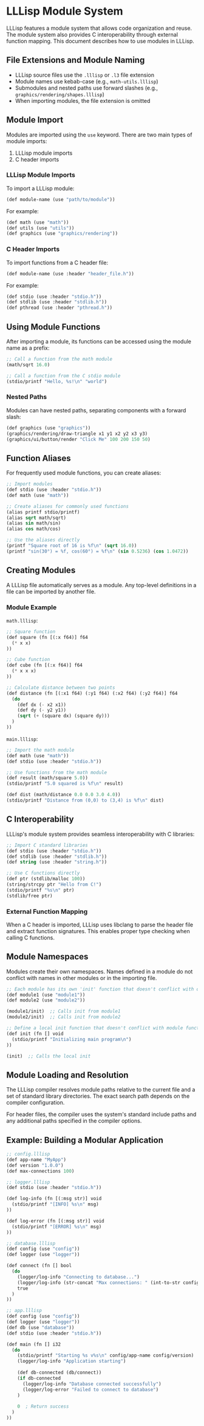 # LLLisp Module System

LLLisp features a module system that allows code organization and reuse. The module system also provides C interoperability through external function mapping. This document describes how to use modules in LLLisp.

## File Extensions and Module Naming

- LLLisp source files use the `.lllisp` or `.l3` file extension
- Module names use kebab-case (e.g., `math-utils.lllisp`)
- Submodules and nested paths use forward slashes (e.g., `graphics/rendering/shapes.lllisp`)
- When importing modules, the file extension is omitted

## Module Import

Modules are imported using the `use` keyword. There are two main types of module imports:

1. LLLisp module imports
2. C header imports

### LLLisp Module Imports

To import a LLLisp module:

```lisp
(def module-name (use "path/to/module"))
```

For example:

```lisp
(def math (use "math"))
(def utils (use "utils"))
(def graphics (use "graphics/rendering"))
```

### C Header Imports

To import functions from a C header file:

```lisp
(def module-name (use :header "header_file.h"))
```

For example:

```lisp
(def stdio (use :header "stdio.h"))
(def stdlib (use :header "stdlib.h"))
(def pthread (use :header "pthread.h"))
```

## Using Module Functions

After importing a module, its functions can be accessed using the module name as a prefix:

```lisp
;; Call a function from the math module
(math/sqrt 16.0)

;; Call a function from the C stdio module
(stdio/printf "Hello, %s!\n" "world")
```

### Nested Paths

Modules can have nested paths, separating components with a forward slash:

```lisp
(def graphics (use "graphics"))
(graphics/rendering/draw-triangle x1 y1 x2 y2 x3 y3)
(graphics/ui/button/render "Click Me" 100 200 150 50)
```

## Function Aliases

For frequently used module functions, you can create aliases:

```lisp
;; Import modules
(def stdio (use :header "stdio.h"))
(def math (use "math"))

;; Create aliases for commonly used functions
(alias printf stdio/printf)
(alias sqrt math/sqrt)
(alias sin math/sin)
(alias cos math/cos)

;; Use the aliases directly
(printf "Square root of 16 is %f\n" (sqrt 16.0))
(printf "sin(30°) = %f, cos(60°) = %f\n" (sin 0.5236) (cos 1.0472))
```

## Creating Modules

A LLLisp file automatically serves as a module. Any top-level definitions in a file can be imported by another file.

### Module Example

`math.lllisp`:
```lisp
;; Square function
(def square (fn [(:x f64)] f64
  (* x x)
))

;; Cube function
(def cube (fn [(:x f64)] f64
  (* x x x)
))

;; Calculate distance between two points
(def distance (fn [(:x1 f64) (:y1 f64) (:x2 f64) (:y2 f64)] f64
  (do
    (def dx (- x2 x1))
    (def dy (- y2 y1))
    (sqrt (+ (square dx) (square dy)))
  )
))
```

`main.lllisp`:
```lisp
;; Import the math module
(def math (use "math"))
(def stdio (use :header "stdio.h"))

;; Use functions from the math module
(def result (math/square 5.0))
(stdio/printf "5.0 squared is %f\n" result)

(def dist (math/distance 0.0 0.0 3.0 4.0))
(stdio/printf "Distance from (0,0) to (3,4) is %f\n" dist)
```

## C Interoperability

LLLisp's module system provides seamless interoperability with C libraries:

```lisp
;; Import C standard libraries
(def stdio (use :header "stdio.h"))
(def stdlib (use :header "stdlib.h"))
(def string (use :header "string.h"))

;; Use C functions directly
(def ptr (stdlib/malloc 100))
(string/strcpy ptr "Hello from C!")
(stdio/printf "%s\n" ptr)
(stdlib/free ptr)
```

### External Function Mapping

When a C header is imported, LLLisp uses libclang to parse the header file and extract function signatures. This enables proper type checking when calling C functions.

## Module Namespaces

Modules create their own namespaces. Names defined in a module do not conflict with names in other modules or in the importing file.

```lisp
;; Each module has its own 'init' function that doesn't conflict with others
(def module1 (use "module1"))
(def module2 (use "module2"))

(module1/init)  ;; Calls init from module1
(module2/init)  ;; Calls init from module2

;; Define a local init function that doesn't conflict with module functions
(def init (fn [] void
  (stdio/printf "Initializing main program\n")
))

(init)  ;; Calls the local init
```

## Module Loading and Resolution

The LLLisp compiler resolves module paths relative to the current file and a set of standard library directories. The exact search path depends on the compiler configuration.

For header files, the compiler uses the system's standard include paths and any additional paths specified in the compiler options.

## Example: Building a Modular Application

```lisp
;; config.lllisp
(def app-name "MyApp")
(def version "1.0.0")
(def max-connections 100)

;; logger.lllisp
(def stdio (use :header "stdio.h"))

(def log-info (fn [(:msg str)] void
  (stdio/printf "[INFO] %s\n" msg)
))

(def log-error (fn [(:msg str)] void
  (stdio/printf "[ERROR] %s\n" msg)
))

;; database.lllisp
(def config (use "config"))
(def logger (use "logger"))

(def connect (fn [] bool
  (do
    (logger/log-info "Connecting to database...")
    (logger/log-info (str-concat "Max connections: " (int-to-str config/max-connections)))
    true
  )
))

;; app.lllisp
(def config (use "config"))
(def logger (use "logger"))
(def db (use "database"))
(def stdio (use :header "stdio.h"))

(def main (fn [] i32
  (do
    (stdio/printf "Starting %s v%s\n" config/app-name config/version)
    (logger/log-info "Application starting")
    
    (def db-connected (db/connect))
    (if db-connected
      (logger/log-info "Database connected successfully")
      (logger/log-error "Failed to connect to database")
    )
    
    0  ; Return success
  )
))
``` 